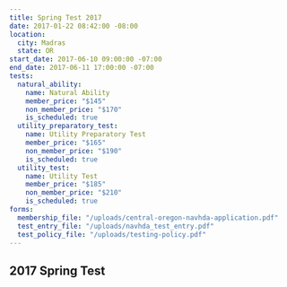 ```yaml
---
title: Spring Test 2017
date: 2017-01-22 08:42:00 -08:00
location:
  city: Madras
  state: OR
start_date: 2017-06-10 09:00:00 -07:00
end_date: 2017-06-11 17:00:00 -07:00
tests:
  natural_ability:
    name: Natural Ability
    member_price: "$145"
    non_member_price: "$170"
    is_scheduled: true
  utility_preparatory_test:
    name: Utility Preparatory Test
    member_price: "$165"
    non_member_price: "$190"
    is_scheduled: true
  utility_test:
    name: Utility Test
    member_price: "$185"
    non_member_price: "$210"
    is_scheduled: true
forms:
  membership_file: "/uploads/central-oregon-navhda-application.pdf"
  test_entry_file: "/uploads/navhda_test_entry.pdf"
  test_policy_file: "/uploads/testing-policy.pdf"
---
```


## 2017 Spring Test